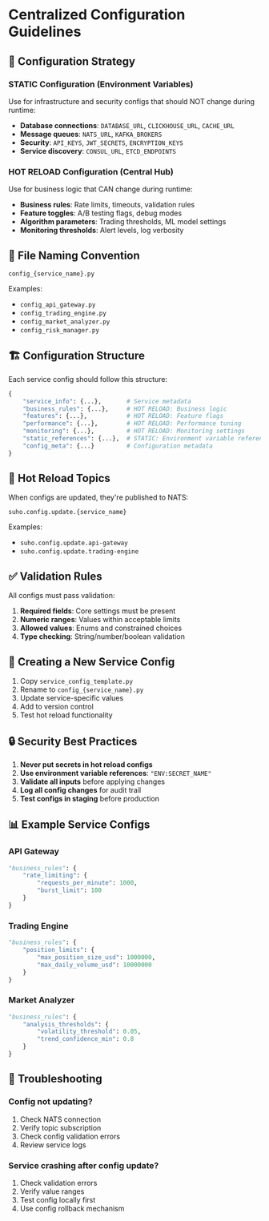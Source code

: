 # Centralized Configuration Guidelines

## 🎯 Configuration Strategy

### STATIC Configuration (Environment Variables)
Use for infrastructure and security configs that should NOT change during runtime:

- **Database connections**: `DATABASE_URL`, `CLICKHOUSE_URL`, `CACHE_URL`
- **Message queues**: `NATS_URL`, `KAFKA_BROKERS`
- **Security**: `API_KEYS`, `JWT_SECRETS`, `ENCRYPTION_KEYS`
- **Service discovery**: `CONSUL_URL`, `ETCD_ENDPOINTS`

### HOT RELOAD Configuration (Central Hub)
Use for business logic that CAN change during runtime:

- **Business rules**: Rate limits, timeouts, validation rules
- **Feature toggles**: A/B testing flags, debug modes
- **Algorithm parameters**: Trading thresholds, ML model settings
- **Monitoring thresholds**: Alert levels, log verbosity

## 📁 File Naming Convention

```
config_{service_name}.py
```

Examples:
- `config_api_gateway.py`
- `config_trading_engine.py`
- `config_market_analyzer.py`
- `config_risk_manager.py`

## 🏗️ Configuration Structure

Each service config should follow this structure:

```python
{
    "service_info": {...},       # Service metadata
    "business_rules": {...},     # HOT RELOAD: Business logic
    "features": {...},           # HOT RELOAD: Feature flags
    "performance": {...},        # HOT RELOAD: Performance tuning
    "monitoring": {...},         # HOT RELOAD: Monitoring settings
    "static_references": {...},  # STATIC: Environment variable references
    "config_meta": {...}         # Configuration metadata
}
```

## 🔄 Hot Reload Topics

When configs are updated, they're published to NATS:

```
suho.config.update.{service_name}
```

Examples:
- `suho.config.update.api-gateway`
- `suho.config.update.trading-engine`

## ✅ Validation Rules

All configs must pass validation:

1. **Required fields**: Core settings must be present
2. **Numeric ranges**: Values within acceptable limits
3. **Allowed values**: Enums and constrained choices
4. **Type checking**: String/number/boolean validation

## 🚀 Creating a New Service Config

1. Copy `service_config_template.py`
2. Rename to `config_{service_name}.py`
3. Update service-specific values
4. Add to version control
5. Test hot reload functionality

## 🔒 Security Best Practices

1. **Never put secrets in hot reload configs**
2. **Use environment variable references**: `"ENV:SECRET_NAME"`
3. **Validate all inputs** before applying changes
4. **Log all config changes** for audit trail
5. **Test configs in staging** before production

## 📊 Example Service Configs

### API Gateway
```python
"business_rules": {
    "rate_limiting": {
        "requests_per_minute": 1000,
        "burst_limit": 100
    }
}
```

### Trading Engine
```python
"business_rules": {
    "position_limits": {
        "max_position_size_usd": 1000000,
        "max_daily_volume_usd": 10000000
    }
}
```

### Market Analyzer
```python
"business_rules": {
    "analysis_thresholds": {
        "volatility_threshold": 0.05,
        "trend_confidence_min": 0.8
    }
}
```

## 🐛 Troubleshooting

### Config not updating?
1. Check NATS connection
2. Verify topic subscription
3. Check config validation errors
4. Review service logs

### Service crashing after config update?
1. Check validation errors
2. Verify value ranges
3. Test config locally first
4. Use config rollback mechanism